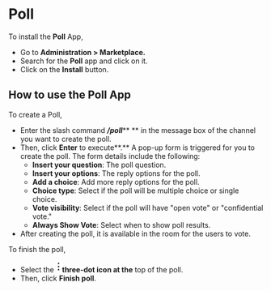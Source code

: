 # Poll

To install the **Poll** App,&#x20;

* Go to **Administration > Marketplace.**
* Search for the **Poll** app and click on it.
* Click on the **Install** button.

## How to use the Poll App

To create a Poll,&#x20;

* Enter the slash command _**/poll**_** ** in the message box of the channel you want to create the poll.
* Then, click **Enter** to execute**.** A pop-up form is triggered for you to create the poll. The form details include the following:
  * **Insert your question**: The poll question.
  * **Insert your options**: The reply options for the poll.
  * **Add a choice**: Add more reply options for the poll.
  * **Choice type**: Select if the poll will be multiple choice or single choice.
  * **Vote visibility**: Select if the poll will have "open vote" or "confidential vote."
  * **Always Show Vote**:  Select when to show poll results.
* After creating the poll, it is available in the room for the users to vote.

To finish the poll,&#x20;

* Select the ![](<../../../.gitbook/assets/three-dot-icon (1).png>)**three-dot icon at the** top of the poll.
* Then, click **Finish poll**.
